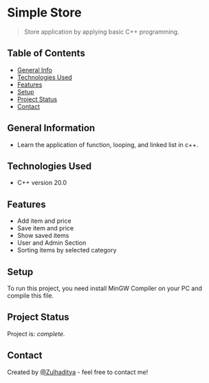 # Simple Store
> Store application by applying basic C++ programming.

## Table of Contents
* [General Info](#general-information)
* [Technologies Used](#technologies-used)
* [Features](#features)
* [Setup](#setup)
* [Project Status](#project-status)
* [Contact](#contact)

## General Information
- Learn the application of function, looping, and linked list in c++.

## Technologies Used
- C++ version 20.0

## Features
- Add item and price
- Save item and price
- Show saved items
- User and Admin Section
- Sorting items by selected category

## Setup
To run this project, you need install MinGW Compiler on your PC and compile this file.

## Project Status
Project is: _complete._

## Contact
Created by [@Zulhaditya](https://itsmyportofolio.netlify.app/) - feel free to contact me!
